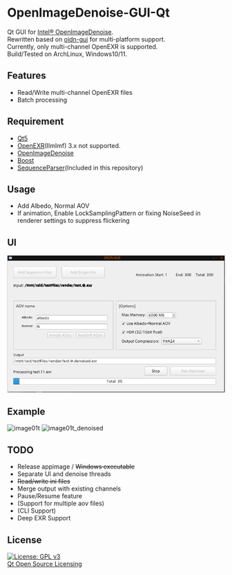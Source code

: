 # OpenImageDenoise-GUI-Qt
Qt GUI for [Intel® OpenImageDenoise](https://openimagedenoise.github.io/).  
Rewritten based on [oidn-gui](https://github.com/chr-9/oidn-gui) for multi-platform support.  
Currently, only multi-channel OpenEXR is supported.  
Build/Tested on ArchLinux, Windows10/11.

## Features
- Read/Write multi-channel OpenEXR files
- Batch processing

## Requirement
- [Qt5](https://www.qt.io/)
- [OpenEXR](https://github.com/AcademySoftwareFoundation/openexr)(IlmImf) 3.x not supported.
- [OpenImageDenoise](https://github.com/OpenImageDenoise/oidn)
- [Boost](https://www.boost.org/)
- [SequenceParser](https://github.com/mikrosimage/sequenceparser)(Included in this repository)

## Usage
- Add Albedo, Normal AOV
- If animation, Enable LockSamplingPattern or fixing NoiseSeed in renderer settings to suppress flickering

## UI
![ui](https://github.com/chr-9/OIDN-GUI-Qt/blob/master/doc/ui.png)

## Example
![image01t](https://raw.githubusercontent.com/chr-9/oidn-gui/master/doc/01t.png)
![image01t_denoised](https://raw.githubusercontent.com/chr-9/oidn-gui/master/doc/01t_denoised.png)

## TODO
- Release appimage / ~~Windows executable~~
- Separate UI and denoise threads
- ~~Read/write ini files~~
- Merge output with existing channels
- Pause/Resume feature
- (Support for multiple aov files)
- (CLI Support)
- Deep EXR Support

## License
 [![License: GPL v3](https://img.shields.io/badge/License-GPLv3-blue.svg)](https://www.gnu.org/licenses/gpl-3.0)  
 [Qt Open Source Licensing](https://doc.qt.io/qt-5/licensing.html)
